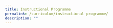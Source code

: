 ```yaml
---
title: Instructional Programme
permalink: /curriculum/instructional-programme/
description: ""
---
```

